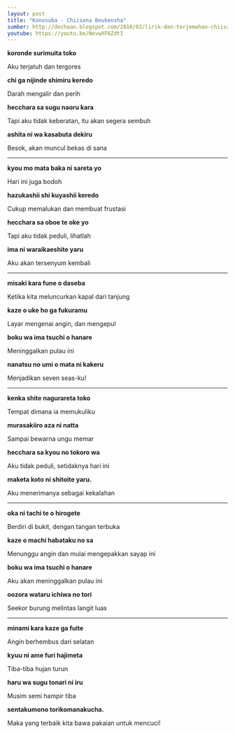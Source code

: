 ```yaml
---
layout: post
title: "Konosuba - Chiisana Boukensha"
sumber: http://dochaan.blogspot.com/2016/02/lirik-dan-terjemahan-chiisana-boukensha.html?m=1 
youtube: https://youtu.be/NevwXF6ZdtI 
---
```


**koronde surimuita toko**

Aku terjatuh dan tergores

**chi ga nijinde shimiru keredo**

Darah mengalir dan perih

**hecchara sa sugu naoru kara**

Tapi aku tidak keberatan, itu akan segera sembuh

**ashita ni wa kasabuta dekiru**

Besok, akan muncul bekas di sana

****



**kyou mo mata baka ni sareta yo**

Hari ini juga bodoh

**hazukashii shi kuyashii keredo**

Cukup memalukan dan membuat frustasi

**hecchara sa oboe te oke yo**

Tapi aku tidak peduli, lihatlah

**ima ni waraikaeshite yaru**

Aku akan tersenyum kembali

****



**misaki kara fune o daseba**

Ketika kita meluncurkan kapal dari tanjung

**kaze o uke ho ga fukuramu**

Layar mengenai angin, dan mengepul

**boku wa ima tsuchi o hanare**

Meninggalkan pulau ini

**nanatsu no umi o mata ni kakeru**

Menjadikan seven seas-ku!

****



**kenka shite nagurareta toko**

Tempat dimana ia memukuliku

**murasakiiro aza ni natta**

Sampai bewarna ungu memar

**hecchara sa kyou no tokoro wa**

Aku tidak peduli, setidaknya hari ini

**maketa koto ni shitoite yaru.**

Aku menerimanya sebagai kekalahan

****



**oka ni tachi te o hirogete**

Berdiri di bukit, dengan tangan terbuka

**kaze o machi habataku no sa**

Menunggu angin dan mulai mengepakkan sayap ini

**boku wa ima tsuchi o hanare**

Aku akan meninggalkan pulau ini

**oozora wataru ichiwa no tori**

Seekor burung melintas langit luas

****



**minami kara kaze ga fuite**

Angin berhembus dari selatan

**kyuu ni ame furi hajimeta**

Tiba-tiba hujan turun

**haru wa sugu tonari ni iru**

Musim semi hampir tiba

**sentakumono torikomanakucha.**

Maka yang terbaik kita bawa pakaian untuk mencuci! 

